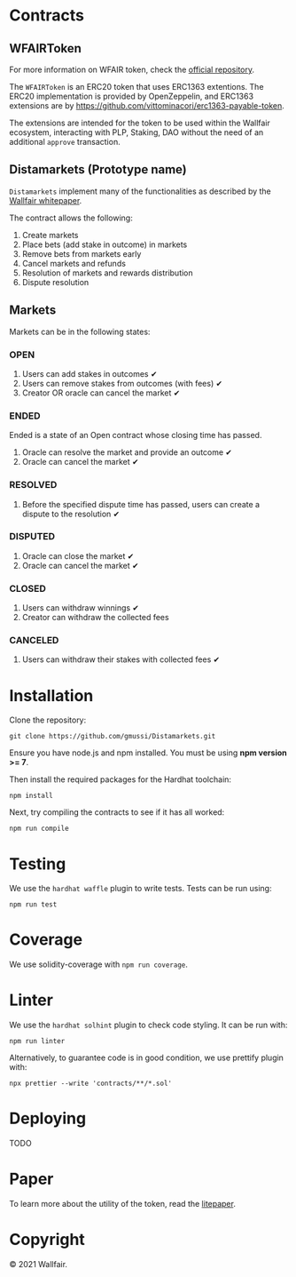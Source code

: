 # Contracts

## WFAIRToken

For more information on WFAIR token, check the [official repository](https://github.com/wallfair-organization/WFAIR-Token).

The `WFAIRToken` is an ERC20 token that uses ERC1363 extentions. 
The ERC20 implementation is provided by OpenZeppelin, and ERC1363 extensions are by https://github.com/vittominacori/erc1363-payable-token.

The extensions are intended for the token to be used within the Wallfair ecosystem, interacting with PLP, Staking, DAO without the need of an additional `approve` transaction.

## Distamarkets (Prototype name)

`Distamarkets` implement many of the functionalities as described by the [Wallfair whitepaper](https://uploads-ssl.webflow.com/61ba8371c8bbe82d0a9cf967/61c49c523f82eb0b156095a7_wallfair-whitepaper.pdf).

The contract allows the following:

1. Create markets
2. Place bets (add stake in outcome) in markets
3. Remove bets from markets early
4. Cancel markets and refunds
5. Resolution of markets and rewards distribution
6. Dispute resolution

## Markets

Markets can be in the following states:

### OPEN

1. Users can add stakes in outcomes ✔
2. Users can remove stakes from outcomes (with fees) ✔
3. Creator OR oracle can cancel the market ✔

### ENDED
Ended is a state of an Open contract whose closing time has passed.

1. Oracle can resolve the market and provide an outcome ✔
2. Oracle can cancel the market ✔

### RESOLVED

1. Before the specified dispute time has passed, users can create a dispute to the resolution ✔

### DISPUTED

1. Oracle can close the market ✔
2. Oracle can cancel the market ✔

### CLOSED

1. Users can withdraw winnings ✔
2. Creator can withdraw the collected fees 

### CANCELED

1. Users can withdraw their stakes with collected fees ✔

# Installation

Clone the repository:

`git clone https://github.com/gmussi/Distamarkets.git`

Ensure you have node.js and npm installed. You must be using **npm version >= 7**.

Then install the required packages for the Hardhat toolchain:

`npm install`

Next, try compiling the contracts to see if it has all worked:

`npm run compile`

# Testing
We use the `hardhat waffle` plugin to write tests. Tests can be run using:

`npm run test`

# Coverage
We use solidity-coverage with `npm run coverage`.

# Linter
We use the `hardhat solhint` plugin to check code styling. It can be run with:

`npm run linter`

Alternatively, to guarantee code is in good condition, we use prettify plugin with:

`npx prettier --write 'contracts/**/*.sol'`

# Deploying

TODO

# Paper
To learn more about the utility of the token, read the [litepaper](https://uploads-ssl.webflow.com/61ba8371c8bbe82d0a9cf967/61c49c523f82eb0b156095a7_wallfair-whitepaper.pdf).

# Copyright 
© 2021 Wallfair.